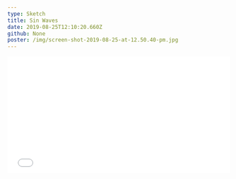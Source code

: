 ```yaml
---
type: Sketch
title: Sin Waves
date: 2019-08-25T12:10:20.660Z
github: None
poster: /img/screen-shot-2019-08-25-at-12.50.40-pm.jpg
---
```

<iframe height="265" style="width: 100%;" scrolling="no" title="Sketch- Sin Waves" src="//codepen.io/oajmeredith23/embed/dybvOpz/?height=265&theme-id=light&default-tab=result" frameborder="no" allowtransparency="true" allowfullscreen="true">

  See the Pen <a href='https://codepen.io/oajmeredith23/pen/dybvOpz/'>Sketch- Sin Waves</a> by Oliver Meredith

  (<a href='https://codepen.io/oajmeredith23'>@oajmeredith23</a>) on <a href='https://codepen.io'>CodePen</a>.

</iframe>
